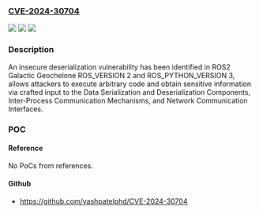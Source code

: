 ### [CVE-2024-30704](https://cve.mitre.org/cgi-bin/cvename.cgi?name=CVE-2024-30704)
![](https://img.shields.io/static/v1?label=Product&message=n%2Fa&color=blue)
![](https://img.shields.io/static/v1?label=Version&message=n%2Fa&color=blue)
![](https://img.shields.io/static/v1?label=Vulnerability&message=n%2Fa&color=brighgreen)

### Description

An insecure deserialization vulnerability has been identified in ROS2 Galactic Geochelone ROS_VERSION 2 and ROS_PYTHON_VERSION 3, allows attackers to execute arbitrary code and obtain sensitive information via crafted input to the Data Serialization and Deserialization Components, Inter-Process Communication Mechanisms, and Network Communication Interfaces.

### POC

#### Reference
No PoCs from references.

#### Github
- https://github.com/yashpatelphd/CVE-2024-30704


